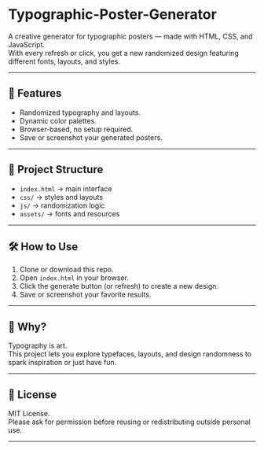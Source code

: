 # Typographic-Poster-Generator

A creative generator for typographic posters — made with HTML, CSS, and JavaScript.  
With every refresh or click, you get a new randomized design featuring different fonts, layouts, and styles.

---

## 🎨 Features
- Randomized typography and layouts.
- Dynamic color palettes.
- Browser-based, no setup required.
- Save or screenshot your generated posters.

---

## 📂 Project Structure
- `index.html` → main interface
- `css/` → styles and layouts
- `js/` → randomization logic
- `assets/` → fonts and resources

---

## 🛠️ How to Use
1. Clone or download this repo.
2. Open `index.html` in your browser.
3. Click the generate button (or refresh) to create a new design.
4. Save or screenshot your favorite results.

---

## 📌 Why?
Typography is art.  
This project lets you explore typefaces, layouts, and design randomness to spark inspiration or just have fun.

---

## 📜 License
MIT License.  
Please ask for permission before reusing or redistributing outside personal use.

---
